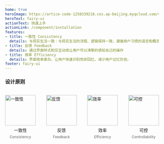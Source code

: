 ```yaml
---
home: true
heroImage: https://artice-code-1258339218.cos.ap-beijing.myqcloud.com/vuepress/element-index.png
heroText: fairy-ui
actionText: 快速上手
actionLink: /component/installation
features:
- title: 一致性 Consistency
  details: 与现实生活一致：与现实生活的流程、逻辑保持一致，遵循用户习惯的语言和概念
- title: 反馈 Feedback
  details: 通过界面样式和交互动效让用户可以清晰的感知自己的操作
- title: 效率 Efficiency
  details: 界面简单直白，让用户快速识别而非回忆，减少用户记忆负担。
footer: fairy-ui
---
```


### 设计原则
<br>
<div style="display:flex;justify-content: space-between;padding-bottom:40px">
  <div style="display: flex;flex-direction: column;align-items: center;">
    <img style="width:100px" src="https://artice-code-1258339218.cos.ap-beijing.myqcloud.com/vuepress/consistency.png" alt="一致性">
    <p style="margin:5px">一致性</p>
    <p style="margin:0px;font-size: 12px;color:#666">Consistency</p>
  </div>
  <div style="display: flex;flex-direction: column;align-items: center;">
    <img style="width:100px" src="https://artice-code-1258339218.cos.ap-beijing.myqcloud.com/vuepress/feedback.png" alt="反馈">
    <p style="margin:5px">反馈</p>
    <p style="margin:0px;font-size: 12px;color:#666"> Feedback</p>
  </div>
  <div style="display: flex;flex-direction: column;align-items: center;">
    <img style="width:100px" src="https://artice-code-1258339218.cos.ap-beijing.myqcloud.com/vuepress/efficiency.png" alt="效率">
    <p style="margin:5px">效率</p>
    <p style="margin:0px;font-size: 12px;color:#666">Efficiency</p>
  </div>
  <div style="display: flex;flex-direction: column;align-items: center;">
    <img style="width:100px" src="https://artice-code-1258339218.cos.ap-beijing.myqcloud.com/vuepress/controllability%20%20.png" alt="可控">
    <p style="margin:5px">可控</p>
    <p style="margin:0px;font-size: 12px;color:#666">Controllability</p>
  </div>
</div>
